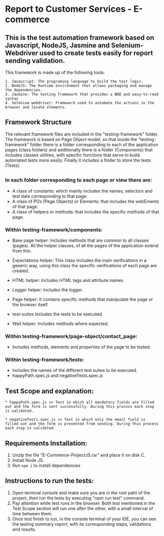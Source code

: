 # Report to Customer Services - E-commerce
## This is the test automation framework based on Javascript, NodeJS, Jasmine and Selenium-Webdriver used to create tests easily for report sending validation.

This framework is made up of the following tools:
```
1. Javascript: The programing language to build the test logic.
2. NodeJS: The Runtime environment that allows packaging and manage the dependencies.
3. Jasmine: The testing framework that provides a BDD and easy-to-read syntax 
4. Selenium webdriver: Framework used to automate the actions in the browser and locate elements.
```

## Framework Structure
The relevant framework files are included in the "testing-framework" folder. The framework is based on Page Object model, so that inside the "testing-framework" folder there is a folder corresponding to each of the application pages (class folders) and additionally there is a folder (Components) that includes classes utilities, with specific functions that serve to build automated tests more easily. Finally it includes a folder to store the tests (Tests).
##

### In each folder corresponding to each page or view there are:
* A class of constants: which mainly includes the names, selectors and test data corresponding to that page.
* A class of POs (Pege Objects) or Elements: that includes the webEments of that page.
* A class of helpers or methods: that includes the specific methods of that page.

### Within testing-framework/components:
* Base page helper: Includes methods that are common to all classes (pages). All the helper classes, of all the pages of the application extend from this.

* Expectations helper: This class includes the main verifications in a generic way, using this class the specific verifications of each page are created.

* HTML helper: Includes HTML tags and attribute names.

* Logger helper: Includes the logger.

* Page helper: It contains specific methods that manipulate the page or the browser itself.

* test-suites Includes the tests to be executed

* Wait helper: Includes methods where expected.

### Within testing-framework/page-object/contact_page: 
* Includes methods, elements and properties of the page to be tested.

### Within testing-framework/tests:
* Includes the names of the different test suites to be executed.
* happyPath.spec.js and negativeTests.spec.js

## Test Scope and explanation:
```
* happyPath.spec.js => Test in which all mandatory fields are filled out and the form is sent successfully. During this process each step is validated.

* negativeTests.spec.js => Test in which only the email field is filled out and the form is prevented from sending. During this process each step is validated.
```

## Requirements Installation:
1. Unzip the file "E-Commerce-ProjectJS.rar" and place it on disk C.
2. Install Node JS.
3. Run `npm i` to install dependencies

## Instructions to run the tests:
1. Open terminal console and make sure you are in the root paht of the project, then run the tests by executing "npm run test" command.
2. Pay attention while test runs in the browser. Both test mentioned in the Test Scope section will run one after the other, with a small interval of time between them.
3. Once test finish to run, in the console terminal of your IDE, you can see the testing summary report, with its corresponding steps, validations and results.
